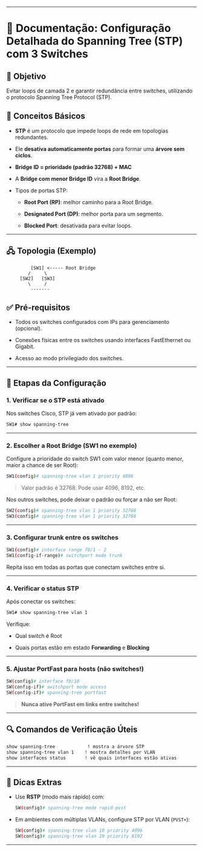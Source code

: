 
---

# 📘 Documentação: Configuração Detalhada do Spanning Tree (STP) com 3 Switches

## 🎯 Objetivo

Evitar loops de camada 2 e garantir redundância entre switches, utilizando o protocolo Spanning Tree Protocol (STP).

## 🧠 Conceitos Básicos

- **STP** é um protocolo que impede loops de rede em topologias redundantes.
    
- Ele **desativa automaticamente portas** para formar uma **árvore sem ciclos**.
    
- **Bridge ID = prioridade (padrão 32768) + MAC**
    
- A **Bridge com menor Bridge ID** vira a **Root Bridge**.
    
- Tipos de portas STP:
    
    - **Root Port (RP)**: melhor caminho para a Root Bridge.
        
    - **Designated Port (DP)**: melhor porta para um segmento.
        
    - **Blocked Port**: desativada para evitar loops.
        

---

## 🖧 Topologia (Exemplo)

```
         [SW1] <----- Root Bridge
        /     \
     [SW2]   [SW3]
        \     /
         -------
```

## ✅ Pré-requisitos

- Todos os switches configurados com IPs para gerenciamento (opcional).
    
- Conexões físicas entre os switches usando interfaces FastEthernet ou Gigabit.
    
- Acesso ao modo privilegiado dos switches.
    

---

## 🔧 Etapas da Configuração

### 1. **Verificar se o STP está ativado**

Nos switches Cisco, STP já vem ativado por padrão:

```bash
SW1# show spanning-tree
```

---

### 2. **Escolher a Root Bridge (SW1 no exemplo)**

Configure a prioridade do switch SW1 com valor menor (quanto menor, maior a chance de ser Root):

```bash
SW1(config)# spanning-tree vlan 1 priority 4096
```

> Valor padrão é 32768. Pode usar 4096, 8192, etc.

Nos outros switches, pode deixar o padrão ou forçar a não ser Root:

```bash
SW2(config)# spanning-tree vlan 1 priority 32768
SW3(config)# spanning-tree vlan 1 priority 32768
```

---

### 3. **Configurar trunk entre os switches**

```bash
SW1(config)# interface range f0/1 - 2
SW1(config-if-range)# switchport mode trunk
```

Repita isso em todas as portas que conectam switches entre si.

---

### 4. **Verificar o status STP**

Após conectar os switches:

```bash
SW1# show spanning-tree vlan 1
```

Verifique:

- Qual switch é Root
    
- Quais portas estão em estado **Forwarding** e **Blocking**
    

---

### 5. **Ajustar PortFast para hosts (não switches!)**

```bash
SW(config)# interface f0/10
SW(config-if)# switchport mode access
SW(config-if)# spanning-tree portfast
```

> **Nunca ative PortFast em links entre switches!**

---

## 🔍 Comandos de Verificação Úteis

```bash
show spanning-tree            ! mostra a árvore STP
show spanning-tree vlan 1    ! mostra detalhes por VLAN
show interfaces status       ! vê quais interfaces estão ativas
```

---

## 📌 Dicas Extras

- Use **RSTP** (modo mais rápido) com:
    
    ```bash
    SW(config)# spanning-tree mode rapid-pvst
    ```
    
- Em ambientes com múltiplas VLANs, configure STP por VLAN (`PVST+`):
    
    ```bash
    SW(config)# spanning-tree vlan 10 priority 4096
    SW(config)# spanning-tree vlan 20 priority 8192
    ```
    

---
